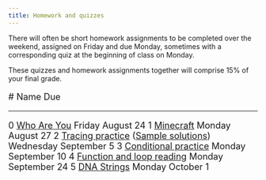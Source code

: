 ```yaml
---
title: Homework and quizzes
---
```


There will often be short homework assignments to be completed over
the weekend, assigned on Friday and due Monday, sometimes with a
corresponding quiz at the beginning of class on Monday.

These quizzes and homework assignments together will comprise 15% of
your final grade.

<font size="+1">

\#  Name                                                                                                               Due
--- ---------------                                                                                                    ----
0   [Who Are You](https://goo.gl/forms/hQc1kn67oivsZVIK2)                                                              Friday August 24
1   [Minecraft](static/minecraft.html)                                                                                 Monday August 27
2   [Tracing practice](static/tracing-practice.pdf) ([Sample solutions](static/tracing-exemplar.pdf))                  Wednesday September 5
3   [Conditional practice](static/conditional-practice.pdf)                                                            Monday September 10
4   [Function and loop reading](static/function-reading.pdf)                                                           Monday September 24
5   [DNA Strings](static/dna-strings.html)                                                                             Monday October 1

<!-- 5: [Function, loop, and string reading](static/loop-string-reading.pdf)                                               Monday February 26 -->
<!-- 6: [Heap tracing](static/heap-tracing.pdf) [ [Heap tracing template](static/heap-tracing-template.pdf) ]              Monday April 2 -->



<!-- 6: [Zen reading -- section 1](http://mgoadric.github.io/csci150/homework/zen.html)                                 March 30 -->
<!-- 7: [System analysis](static/system-analysis.html)                                                                  April 4 -->

</font>
